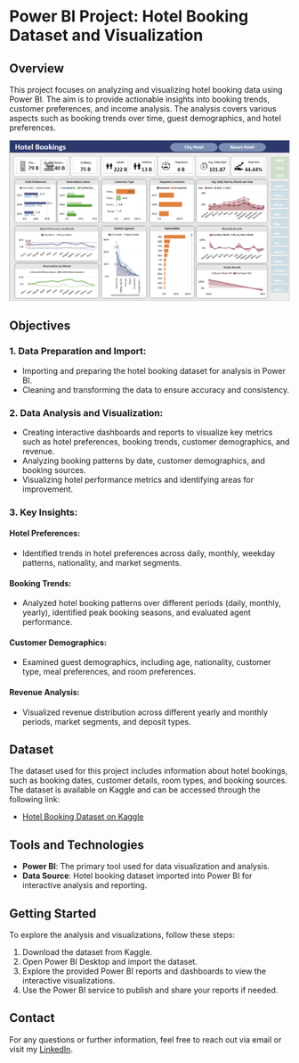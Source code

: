# Power BI Project: Hotel Booking Dataset and Visualization

## Overview
This project focuses on analyzing and visualizing hotel booking data using Power BI. The aim is to provide actionable insights into booking trends, customer preferences, and income analysis. The analysis covers various aspects such as booking trends over time, guest demographics, and hotel preferences.

  ![Hotel Booking Dashboard](https://raw.githubusercontent.com/eatasal/Hotel-Booking-Dataset-and-Visualization-with-Power-BI/main/Hotel%20Bookings_Overview.PNG)

## Objectives

### 1. Data Preparation and Import:
- Importing and preparing the hotel booking dataset for analysis in Power BI.
- Cleaning and transforming the data to ensure accuracy and consistency.

### 2. Data Analysis and Visualization:
- Creating interactive dashboards and reports to visualize key metrics such as hotel preferences, booking trends, customer demographics, and revenue.
- Analyzing booking patterns by date, customer demographics, and booking sources.
- Visualizing hotel performance metrics and identifying areas for improvement.

### 3. Key Insights:
#### Hotel Preferences:
- Identified trends in hotel preferences across daily, monthly, weekday patterns, nationality, and market segments.

#### Booking Trends:
- Analyzed hotel booking patterns over different periods (daily, monthly, yearly), identified peak booking seasons, and evaluated agent performance.

#### Customer Demographics:
- Examined guest demographics, including age, nationality, customer type, meal preferences, and room preferences.

#### Revenue Analysis:
- Visualized revenue distribution across different yearly and monthly periods, market segments, and deposit types.

## Dataset
The dataset used for this project includes information about hotel bookings, such as booking dates, customer details, room types, and booking sources. The dataset is available on Kaggle and can be accessed through the following link:
- [Hotel Booking Dataset on Kaggle](https://www.kaggle.com)

## Tools and Technologies
- **Power BI**: The primary tool used for data visualization and analysis.
- **Data Source**: Hotel booking dataset imported into Power BI for interactive analysis and reporting.

## Getting Started
To explore the analysis and visualizations, follow these steps:
1. Download the dataset from Kaggle.
2. Open Power BI Desktop and import the dataset.
3. Explore the provided Power BI reports and dashboards to view the interactive visualizations.
4. Use the Power BI service to publish and share your reports if needed.

## Contact
For any questions or further information, feel free to reach out via email or visit my [LinkedIn](#).


